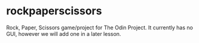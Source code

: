# rockpaperscissors

Rock, Paper, Scissors game/project for The Odin Project. It currently has no GUI, however we will add one in a later lesson.